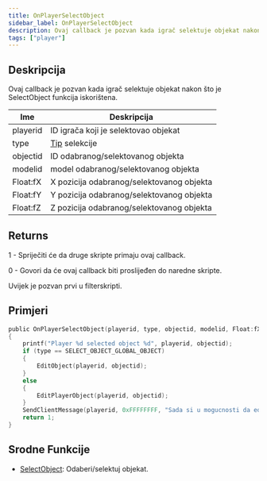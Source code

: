 ```yaml
---
title: OnPlayerSelectObject
sidebar_label: OnPlayerSelectObject
description: Ovaj callback je pozvan kada igrač selektuje objekat nakon što je SelectObject funkcija iskorištena.
tags: ["player"]
---
```


## Deskripcija

Ovaj callback je pozvan kada igrač selektuje objekat nakon što je SelectObject funkcija iskorištena.

| Ime      | Deskripcija                                     |
| -------- | ----------------------------------------------- |
| playerid | ID igrača koji je selektovao objekat            |
| type     | [Tip](../resources/selectobjecttypes) selekcije |
| objectid | ID odabranog/selektovanog objekta               |
| modelid  | model odabranog/selektovanog objekta            |
| Float:fX | X pozicija odabranog/selektovanog objekta       |
| Float:fY | Y pozicija odabranog/selektovanog objekta       |
| Float:fZ | Z pozicija odabranog/selektovanog objekta       |

## Returns

1 - Spriječiti će da druge skripte primaju ovaj callback.

0 - Govori da će ovaj callback biti proslijeđen do naredne skripte.

Uvijek je pozvan prvi u filterskripti.

## Primjeri

```c
public OnPlayerSelectObject(playerid, type, objectid, modelid, Float:fX, Float:fY, Float:fZ)
{
    printf("Player %d selected object %d", playerid, objectid);
    if (type == SELECT_OBJECT_GLOBAL_OBJECT)
    {
        EditObject(playerid, objectid);
    }
    else
    {
        EditPlayerObject(playerid, objectid);
    }
    SendClientMessage(playerid, 0xFFFFFFFF, "Sada si u mogucnosti da editujes ovaj objekat!");
    return 1;
}
```

## Srodne Funkcije

- [SelectObject](../functions/SelectObject): Odaberi/selektuj objekat.
